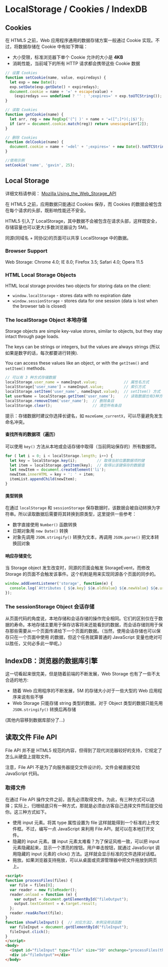 # LocalStorage / Cookies / IndexDB


## Cookies

在 HTML5 之前，Web 应用程序通用的数据存储方案一般通过 Cookie 实现。不过，将数据存储在 Cookie 中有如下弊端：
  * 大小受限，标准浏览器下单个 Cookie 允许的大小是 **4KB**
  * 消耗性能，当前域下的所有 HTTP 请求都会携带这些 Cookie 数据

```js
// 设置 Cookies
function setCookie(name, value, expiredays) {
  let exp = new Date();
  exp.setDate(exp.getDate() + expiredays);
  document.cookie = name + '=' + escape(value) +
    (expiredays === undefined ? '' : ';expires=' + exp.toUTCString());
}

// 读取 Cookies
function getCookie(name) {
  let arr, reg = new RegExp('(^| )' + name + '=([^;]*)(;|$)');
  if (arr = document.cookie.match(reg)) return unescape(arr[2]);
}

// 删除 Cookies
function delCookie(name) {
  document.cookie = name + '=del' + ';expires=' + new Date().toUTCString();
}

//使用示例
setCookie('name', 'gavin', 25);
```


## Local Storage

详细文档请参阅： [Mozilla Using_the_Web_Storage_API](https://developer.mozilla.org/en-US/docs/Web/API/Web_Storage_API/Using_the_Web_Storage_API)

在 HTML5 之前，应用数据只能通过 Cookies 保存，而 Cookies 的数据会被包含在每个请求的头部，既影响性能还不安全。

HTML5 引入了 LocalStorage，其中数据不会被包含在请求头部，这样既安全，存储容量也可以更大(多数浏览器设为 5M)。

同源(同域名 + 同协议)的页面可以共享 LocalStorage 中的数据。

### Browser Support

Web Storage: Chrome 4.0; IE 8.0; Firefox 3.5; Safari 4.0; Opera 11.5

### HTML Local Storage Objects

HTML local storage provides two objects for storing data on the client:

* `window.localStorage` - stores data with no expiration date
* `window.sessionStorage` - stores data for one session (data is lost when the browser tab is closed)

### The localStorage Object 本地存储

Storage objects are simple key-value stores, similar to objects, but they stay intact through page loads.

The keys can be strings or integers, but the values are always strings (所以如果是数字的话，每次都要进行转换).

You can access these values like an object, or with the `getItem()` and `setItem()` methods.

```js
// 可以有 3 种方式存储数据
localStorage.user_name = nameInput.value;            // 属性名方式
localStorage['user_name'] = nameInput.value;         // 索引方式
localStorage.setItem('user_name', nameInput.value);  // setItem() 方式
let userName = localStorage.getItem('user_name');    // 读取数据也有3种方式，略
localStorage.removeItem('user_name');  // 删除条目
localStorage.clear();                  // 清空所有条目
```

提示：存储数据时建议你选择长键名，如 `mazeGame_currentX`，可以尽量避免发生命名冲突。

#### 查找所有的数据项（遍历）

可以使用 `key()` 方法从本地或会话存储中取得（当前网站保存的）所有数据项。

```js
for ( let i = 0; i < localStorage.length; i++) {
  let key = localStorage.key(i);         // 取得当前位置数据项的键
  let item = localStorage.getItem(key);  // 取得以该键保存的数据值
  let newItem = document.createElement('li');
  newItem.innerHTML = key + ': ' + item;
  itemList.appendChild(newItem);
}
```

#### 类型转换

在通过 `localStorage` 和 `sessionStorage` 保存数据时，该数据会被自动转换为字符串。所以读取数据后需要将其转换到原类型，这里提供一些参考：

* 数字直接使用 `Number()` 函数转换
* 日期对象用 `new Date()` 转换
* 对象先调用 `JSON.stringify()` 转换为文本，再调用 `JSON.parse()` 把文本转换回对象

#### 响应存储变化

当 Storage object 发生改变时，同源的页面会触发 StorageEvent，而修改 Storage 的页面不会触发该事件。这个机制是用来实现同源各个页面的同步的。

```js
window.addEventListener('storage', function(e) {
  console.log(`Attributes { ${e.key} ${e.oldValue} ${e.newValue} ${e.url} ${e.storageArea} }`);
});
```

### The sessionStorage Object 会话存储

从页面代码的角度说，本地存储和会话存储的操作完全相同。它们的区别仅在于数据的寿命。本地存储主要用于保存访客将来还能看到的数据，而会话存储则用于保存那些需要从一个页面传递给下一个页面的数据。（当然，使用会话存储也可以保存只在一个页面中使用
的数据，但这个任务就算普通的 JavaScript 变量也绝对可以胜任，又何必多此一举呢。）


## IndexDB：浏览器的数据库引擎

这一切看起来很完美，但是随着前端的不断发展，Web Storage 也有了一些不太合适的地方:
  * 随着 Web 应用程序的不断发展，5M 的存储大小对于一些大型的 Web 应用程序来说有些不够
  * Web Storage 只能存储 string 类型的数据。对于 Object 类型的数据只能先用 `JSON.stringify()` 转换后再存储

(其他内容移到数据库部分了...)


## 读取文件 File API

File API 并不是 HTML5 规范的内容，但得到了现代浏览器较好的支持，它规定了怎么从硬盘上提取文件。

注意，File API 不是为了向服务器提交文件设计的，文件会被直接交给 JavaScript 代码。

### 取得文件

在通过 File API 操作文件之前，首先必须取得文件。为此，有三种方式可以选择；实际上，归根结底只有一种方式，那就是必须由访客自己选择文件然后提交给你。这三种方式如下。

* 使用 input 元素。将其 type 属性设置为 file 这样就能得到一个标准的上传文件框。不过，编写一点 JavaScript 来利用 File API，就可以在本地打开文件。
* 隐藏的 input 元素。嫌 input 元素太难看？为了保证风格一致，可以把 input 元素隐藏起来，显示一个漂亮的按钮。用户单击按钮，就通过 JavaScript 调用隐藏的 input 元素的 click() 方法。这样就会显示标准的文件选择对话框。
* 拖放。如果浏览器支持拖放，可以从桌面或资源管理器中把文件拖放到网页上。

```html
<script>
function processFiles(files) {
  var file = files[0];  
  var reader = new FileReader();
  reader.onload = function (e) {
    var output = document.getElementById("fileOutput");   
    output.textContent = e.target.result;
  };
  reader.readAsText(file);
}
function showFileInput() {  // 对应方法2，本例没用该函数
  var fileInput = document.getElementById("fileInput");
  fileInput.click();
}
</script>
<body>
  <input id="fileInput" type="file" size="50" onchange="processFiles(this.files)">
  <div id="fileOutput"></div>
</body>
```
